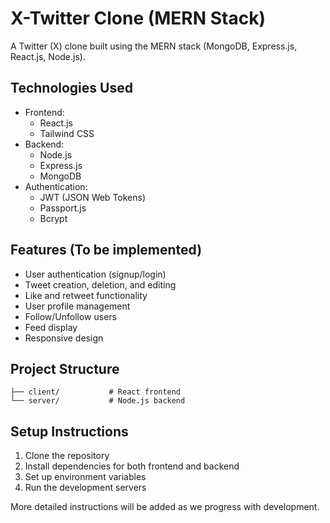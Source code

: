 # X-Twitter Clone (MERN Stack)

A Twitter (X) clone built using the MERN stack (MongoDB, Express.js, React.js, Node.js).

## Technologies Used
- Frontend:
  - React.js
  - Tailwind CSS
- Backend:
  - Node.js
  - Express.js
  - MongoDB
- Authentication:
  - JWT (JSON Web Tokens)
  - Passport.js
  - Bcrypt

## Features (To be implemented)
- User authentication (signup/login)
- Tweet creation, deletion, and editing
- Like and retweet functionality
- User profile management
- Follow/Unfollow users
- Feed display
- Responsive design

## Project Structure
```
├── client/           # React frontend
└── server/           # Node.js backend
```

## Setup Instructions
1. Clone the repository
2. Install dependencies for both frontend and backend
3. Set up environment variables
4. Run the development servers

More detailed instructions will be added as we progress with development. 